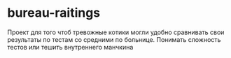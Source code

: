 # bureau-raitings
Проект для того чтоб тревожные котики могли удобно сравнивать свои результаты по тестам со средними по больнице. Понимать сложность тестов или тешить внутреннего манчкина
